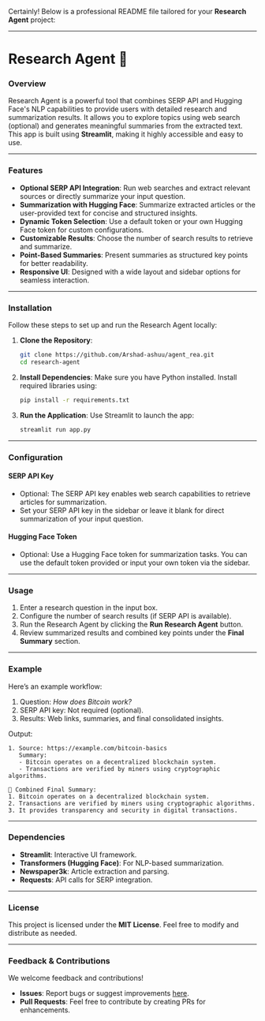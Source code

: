 Certainly! Below is a professional README file tailored for your **Research Agent** project:

---

# Research Agent 🔎

### Overview
Research Agent is a powerful tool that combines SERP API and Hugging Face's NLP capabilities to provide users with detailed research and summarization results. It allows you to explore topics using web search (optional) and generates meaningful summaries from the extracted text. This app is built using **Streamlit**, making it highly accessible and easy to use.

---

### Features
- **Optional SERP API Integration**: Run web searches and extract relevant sources or directly summarize your input question.
- **Summarization with Hugging Face**: Summarize extracted articles or the user-provided text for concise and structured insights.
- **Dynamic Token Selection**: Use a default token or your own Hugging Face token for custom configurations.
- **Customizable Results**: Choose the number of search results to retrieve and summarize.
- **Point-Based Summaries**: Present summaries as structured key points for better readability.
- **Responsive UI**: Designed with a wide layout and sidebar options for seamless interaction.

---

### Installation
Follow these steps to set up and run the Research Agent locally:

1. **Clone the Repository**:
    ```bash
    git clone https://github.com/Arshad-ashuu/agent_rea.git
    cd research-agent
    ```

2. **Install Dependencies**:
    Make sure you have Python installed. Install required libraries using:
    ```bash
    pip install -r requirements.txt
    ```

3. **Run the Application**:
    Use Streamlit to launch the app:
    ```bash
    streamlit run app.py
    ```

---

### Configuration
#### SERP API Key
- Optional: The SERP API key enables web search capabilities to retrieve articles for summarization.
- Set your SERP API key in the sidebar or leave it blank for direct summarization of your input question.

#### Hugging Face Token
- Optional: Use a Hugging Face token for summarization tasks. You can use the default token provided or input your own token via the sidebar.

---

### Usage
1. Enter a research question in the input box.
2. Configure the number of search results (if SERP API is available).
3. Run the Research Agent by clicking the **Run Research Agent** button.
4. Review summarized results and combined key points under the **Final Summary** section.

---

### Example
Here’s an example workflow:
1. Question: _How does Bitcoin work?_
2. SERP API key: Not required (optional).
3. Results: Web links, summaries, and final consolidated insights.

Output:
```
1. Source: https://example.com/bitcoin-basics
   Summary:
   - Bitcoin operates on a decentralized blockchain system.
   - Transactions are verified by miners using cryptographic algorithms.

📘 Combined Final Summary:
1. Bitcoin operates on a decentralized blockchain system.
2. Transactions are verified by miners using cryptographic algorithms.
3. It provides transparency and security in digital transactions.
```

---

### Dependencies
- **Streamlit**: Interactive UI framework.
- **Transformers (Hugging Face)**: For NLP-based summarization.
- **Newspaper3k**: Article extraction and parsing.
- **Requests**: API calls for SERP integration.

---

### License
This project is licensed under the **MIT License**. Feel free to modify and distribute as needed.

---

### Feedback & Contributions
We welcome feedback and contributions! 
- **Issues**: Report bugs or suggest improvements [here](https://github.com/Arshad-ashuu/agent_rea/issues).
- **Pull Requests**: Feel free to contribute by creating PRs for enhancements.

